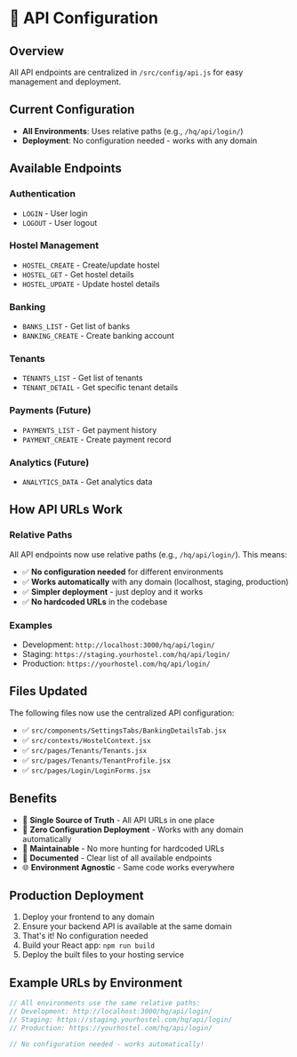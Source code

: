 # 🔧 API Configuration

## Overview
All API endpoints are centralized in `/src/config/api.js` for easy management and deployment.

## Current Configuration
- **All Environments**: Uses relative paths (e.g., `/hq/api/login/`)
- **Deployment**: No configuration needed - works with any domain

## Available Endpoints

### Authentication
- `LOGIN` - User login
- `LOGOUT` - User logout

### Hostel Management
- `HOSTEL_CREATE` - Create/update hostel
- `HOSTEL_GET` - Get hostel details
- `HOSTEL_UPDATE` - Update hostel details

### Banking
- `BANKS_LIST` - Get list of banks
- `BANKING_CREATE` - Create banking account

### Tenants
- `TENANTS_LIST` - Get list of tenants
- `TENANT_DETAIL` - Get specific tenant details

### Payments (Future)
- `PAYMENTS_LIST` - Get payment history
- `PAYMENT_CREATE` - Create payment record

### Analytics (Future)
- `ANALYTICS_DATA` - Get analytics data

## How API URLs Work

### Relative Paths
All API endpoints now use relative paths (e.g., `/hq/api/login/`). This means:
- ✅ **No configuration needed** for different environments
- ✅ **Works automatically** with any domain (localhost, staging, production)
- ✅ **Simpler deployment** - just deploy and it works
- ✅ **No hardcoded URLs** in the codebase

### Examples
- Development: `http://localhost:3000/hq/api/login/`
- Staging: `https://staging.yourhostel.com/hq/api/login/`
- Production: `https://yourhostel.com/hq/api/login/`

## Files Updated
The following files now use the centralized API configuration:

- ✅ `src/components/SettingsTabs/BankingDetailsTab.jsx`
- ✅ `src/contexts/HostelContext.jsx`
- ✅ `src/pages/Tenants/Tenants.jsx`
- ✅ `src/pages/Tenants/TenantProfile.jsx`
- ✅ `src/pages/Login/LoginForms.jsx`

## Benefits
- 🎯 **Single Source of Truth** - All API URLs in one place
- 🚀 **Zero Configuration Deployment** - Works with any domain automatically
- 🔧 **Maintainable** - No more hunting for hardcoded URLs
- 📝 **Documented** - Clear list of all available endpoints
- 🌐 **Environment Agnostic** - Same code works everywhere

## Production Deployment
1. Deploy your frontend to any domain
2. Ensure your backend API is available at the same domain
3. That's it! No configuration needed
2. Build your React app: `npm run build`
3. Deploy the built files to your hosting service

## Example URLs by Environment
```javascript
// All environments use the same relative paths:
// Development: http://localhost:3000/hq/api/login/
// Staging: https://staging.yourhostel.com/hq/api/login/
// Production: https://yourhostel.com/hq/api/login/

// No configuration needed - works automatically!
```
